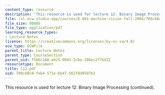 ```yaml
---
content_type: resource
description: 'This resource is used for lecture 12: Binary Image Processing (continued).'
file: /ol-ocw-studio-app/courses/6-801-machine-vision-fall-2004/700c60c0feb4571ebb47561f8d9507b3_l12.pdf
file_size: 98886
file_type: application/pdf
learning_resource_types:
- Lecture Notes
license: https://creativecommons.org/licenses/by-nc-sa/4.0/
ocw_type: OCWFile
parent_title: Lecture Notes
parent_type: CourseSection
parent_uid: f586c168-ab25-0043-2cbe-286ec2f7bd12
resourcetype: Document
title: l12.pdf
uid: 700c60c0-feb4-571e-bb47-561f8d9507b3
---
```

This resource is used for lecture 12: Binary Image Processing (continued).